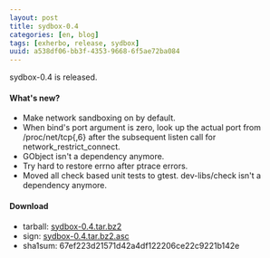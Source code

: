 ```yaml
---
layout: post
title: sydbox-0.4
categories: [en, blog]
tags: [exherbo, release, sydbox]
uuid: a538df06-bb3f-4353-9668-6f5ae72ba084
---
```


sydbox-0.4 is released.

#### What's new?
* Make network sandboxing on by default.
* When bind's port argument is zero, look up the actual port from /proc/net/tcp{,6}
  after the subsequent listen call for network\_restrict\_connect.
* GObject isn't a dependency anymore.
* Try hard to restore errno after ptrace errors.
* Moved all check based unit tests to gtest. dev-libs/check isn't a dependency anymore.

#### Download
* tarball: [sydbox-0.4.tar.bz2](http://dev.exherbo.org/~alip/sydbox/sydbox-0.4.tar.bz2)
* sign: [sydbox-0.4.tar.bz2.asc](http://dev.exherbo.org/~alip/sydbox/sydbox-0.4.tar.bz2.asc)
* sha1sum: 67ef223d21571d42a4df122206ce22c9221b142e

